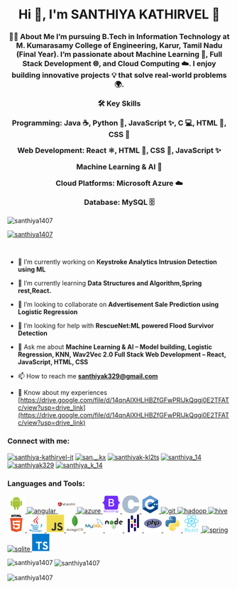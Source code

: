 <h1 align="center">Hi 👋, I'm SANTHIYA KATHIRVEL 👋</h1>
<h3 align="center">👩‍💻 About Me
I’m pursuing B.Tech in Information Technology at M. Kumarasamy College of Engineering, Karur, Tamil Nadu (Final Year).
I’m passionate about Machine Learning 🤖, Full Stack Development 🌐, and Cloud Computing ☁️.
I enjoy building innovative projects 💡 that solve real-world problems 🌍.

🛠️ Key Skills

Programming: Java ☕, Python 🐍, JavaScript ✨, C 💻, HTML 📝, CSS 🎨

Web Development: React ⚛️, HTML 📝, CSS 🎨, JavaScript ✨

Machine Learning & AI 🤖

Cloud Platforms: Microsoft Azure ☁️

Database: MySQL 🗄️

</h3>

<p align="left"> <img src="https://komarev.com/ghpvc/?username=santhiya1407&label=Profile%20views&color=0e75b6&style=flat" alt="santhiya1407" /> </p>

<p align="left"> <a href="https://github.com/ryo-ma/github-profile-trophy"><img src="https://github-profile-trophy.vercel.app/?username=santhiya1407" alt="santhiya1407" /></a> </p>

<p align="left"> <a href="https://twitter.com/" target="blank"><img src="https://img.shields.io/twitter/follow/?logo=twitter&style=for-the-badge" alt="" /></a> </p>

- 🔭 I’m currently working on **Keystroke Analytics Intrusion Detection using ML**

- 🌱 I’m currently learning **Data Structures and Algorithm,Spring rest,React.**

- 👯 I’m looking to collaborate on **Advertisement Sale Prediction using Logistic Regression**

- 🤝 I’m looking for help with **RescueNet:ML powered Flood Survivor Detection**

- 💬 Ask me about **Machine Learning & AI – Model building, Logistic Regression, KNN, Wav2Vec 2.0 Full Stack Web Development – React, JavaScript, HTML, CSS**

- 📫 How to reach me **santhiyak329@gmail.com**

- 📄 Know about my experiences [https://drive.google.com/file/d/14qnAIXHLHBZfGFwPRlJkQqgi0E2TFATc/view?usp=drive_link](https://drive.google.com/file/d/14qnAIXHLHBZfGFwPRlJkQqgi0E2TFATc/view?usp=drive_link)

<h3 align="left">Connect with me:</h3>
<p align="left">
<a href="https://linkedin.com/in/santhiya-kathirvel-it" target="blank"><img align="center" src="https://raw.githubusercontent.com/rahuldkjain/github-profile-readme-generator/master/src/images/icons/Social/linked-in-alt.svg" alt="santhiya-kathirvel-it" height="30" width="40" /></a>
<a href="https://instagram.com/san._.kx" target="blank"><img align="center" src="https://raw.githubusercontent.com/rahuldkjain/github-profile-readme-generator/master/src/images/icons/Social/instagram.svg" alt="san._.kx" height="30" width="40" /></a>
<a href="https://www.youtube.com/c/santhiyak-kl2ts" target="blank"><img align="center" src="https://raw.githubusercontent.com/rahuldkjain/github-profile-readme-generator/master/src/images/icons/Social/youtube.svg" alt="santhiyak-kl2ts" height="30" width="40" /></a>
<a href="https://www.codechef.com/users/santhiya_14" target="blank"><img align="center" src="https://cdn.jsdelivr.net/npm/simple-icons@3.1.0/icons/codechef.svg" alt="santhiya_14" height="30" width="40" /></a>
<a href="https://www.hackerrank.com/santhiyak329" target="blank"><img align="center" src="https://raw.githubusercontent.com/rahuldkjain/github-profile-readme-generator/master/src/images/icons/Social/hackerrank.svg" alt="santhiyak329" height="30" width="40" /></a>
<a href="https://www.leetcode.com/santhiya_k_14" target="blank"><img align="center" src="https://raw.githubusercontent.com/rahuldkjain/github-profile-readme-generator/master/src/images/icons/Social/leet-code.svg" alt="santhiya_k_14" height="30" width="40" /></a>
</p>

<h3 align="left">Languages and Tools:</h3>
<p align="left"> <a href="https://developer.android.com" target="_blank" rel="noreferrer"> <img src="https://raw.githubusercontent.com/devicons/devicon/master/icons/android/android-original-wordmark.svg" alt="android" width="40" height="40"/> </a> <a href="https://angular.io" target="_blank" rel="noreferrer"> <img src="https://angular.io/assets/images/logos/angular/angular.svg" alt="angular" width="40" height="40"/> </a> <a href="https://angular.io" target="_blank" rel="noreferrer"> <img src="https://raw.githubusercontent.com/devicons/devicon/master/icons/angularjs/angularjs-original-wordmark.svg" alt="angularjs" width="40" height="40"/> </a> <a href="https://azure.microsoft.com/en-in/" target="_blank" rel="noreferrer"> <img src="https://www.vectorlogo.zone/logos/microsoft_azure/microsoft_azure-icon.svg" alt="azure" width="40" height="40"/> </a> <a href="https://getbootstrap.com" target="_blank" rel="noreferrer"> <img src="https://raw.githubusercontent.com/devicons/devicon/master/icons/bootstrap/bootstrap-plain-wordmark.svg" alt="bootstrap" width="40" height="40"/> </a> <a href="https://www.cprogramming.com/" target="_blank" rel="noreferrer"> <img src="https://raw.githubusercontent.com/devicons/devicon/master/icons/c/c-original.svg" alt="c" width="40" height="40"/> </a> <a href="https://www.w3schools.com/cpp/" target="_blank" rel="noreferrer"> <img src="https://raw.githubusercontent.com/devicons/devicon/master/icons/cplusplus/cplusplus-original.svg" alt="cplusplus" width="40" height="40"/> </a> <a href="https://git-scm.com/" target="_blank" rel="noreferrer"> <img src="https://www.vectorlogo.zone/logos/git-scm/git-scm-icon.svg" alt="git" width="40" height="40"/> </a> <a href="https://hadoop.apache.org/" target="_blank" rel="noreferrer"> <img src="https://www.vectorlogo.zone/logos/apache_hadoop/apache_hadoop-icon.svg" alt="hadoop" width="40" height="40"/> </a> <a href="https://hive.apache.org/" target="_blank" rel="noreferrer"> <img src="https://www.vectorlogo.zone/logos/apache_hive/apache_hive-icon.svg" alt="hive" width="40" height="40"/> </a> <a href="https://www.w3.org/html/" target="_blank" rel="noreferrer"> <img src="https://raw.githubusercontent.com/devicons/devicon/master/icons/html5/html5-original-wordmark.svg" alt="html5" width="40" height="40"/> </a> <a href="https://www.java.com" target="_blank" rel="noreferrer"> <img src="https://raw.githubusercontent.com/devicons/devicon/master/icons/java/java-original.svg" alt="java" width="40" height="40"/> </a> <a href="https://developer.mozilla.org/en-US/docs/Web/JavaScript" target="_blank" rel="noreferrer"> <img src="https://raw.githubusercontent.com/devicons/devicon/master/icons/javascript/javascript-original.svg" alt="javascript" width="40" height="40"/> </a> <a href="https://www.mongodb.com/" target="_blank" rel="noreferrer"> <img src="https://raw.githubusercontent.com/devicons/devicon/master/icons/mongodb/mongodb-original-wordmark.svg" alt="mongodb" width="40" height="40"/> </a> <a href="https://www.mysql.com/" target="_blank" rel="noreferrer"> <img src="https://raw.githubusercontent.com/devicons/devicon/master/icons/mysql/mysql-original-wordmark.svg" alt="mysql" width="40" height="40"/> </a> <a href="https://nodejs.org" target="_blank" rel="noreferrer"> <img src="https://raw.githubusercontent.com/devicons/devicon/master/icons/nodejs/nodejs-original-wordmark.svg" alt="nodejs" width="40" height="40"/> </a> <a href="https://pandas.pydata.org/" target="_blank" rel="noreferrer"> <img src="https://raw.githubusercontent.com/devicons/devicon/2ae2a900d2f041da66e950e4d48052658d850630/icons/pandas/pandas-original.svg" alt="pandas" width="40" height="40"/> </a> <a href="https://www.php.net" target="_blank" rel="noreferrer"> <img src="https://raw.githubusercontent.com/devicons/devicon/master/icons/php/php-original.svg" alt="php" width="40" height="40"/> </a> <a href="https://www.python.org" target="_blank" rel="noreferrer"> <img src="https://raw.githubusercontent.com/devicons/devicon/master/icons/python/python-original.svg" alt="python" width="40" height="40"/> </a> <a href="https://reactjs.org/" target="_blank" rel="noreferrer"> <img src="https://raw.githubusercontent.com/devicons/devicon/master/icons/react/react-original-wordmark.svg" alt="react" width="40" height="40"/> </a> <a href="https://spring.io/" target="_blank" rel="noreferrer"> <img src="https://www.vectorlogo.zone/logos/springio/springio-icon.svg" alt="spring" width="40" height="40"/> </a> <a href="https://www.sqlite.org/" target="_blank" rel="noreferrer"> <img src="https://www.vectorlogo.zone/logos/sqlite/sqlite-icon.svg" alt="sqlite" width="40" height="40"/> </a> <a href="https://www.typescriptlang.org/" target="_blank" rel="noreferrer"> <img src="https://raw.githubusercontent.com/devicons/devicon/master/icons/typescript/typescript-original.svg" alt="typescript" width="40" height="40"/> </a> </p>

<p><img align="left" src="https://github-readme-stats.vercel.app/api/top-langs?username=santhiya1407&show_icons=true&locale=en&layout=compact" alt="santhiya1407" /></p>

<p>&nbsp;<img align="center" src="https://github-readme-stats.vercel.app/api?username=santhiya1407&show_icons=true&locale=en" alt="santhiya1407" /></p>

<p><img align="center" src="https://github-readme-streak-stats.herokuapp.com/?user=santhiya1407&" alt="santhiya1407" /></p>

